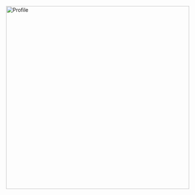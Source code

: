 <img width="500" src="https://raw.githubusercontent.com/Darkcarnage23/Darkcarnage23/main/metrics.classic.svg" alt="Profile" />

